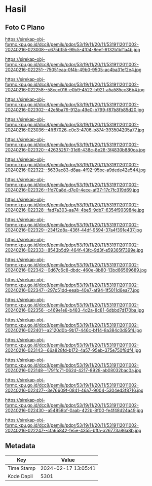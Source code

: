 # Hasil

## Foto C Plano

https://sirekap-obj-formc.kpu.go.id/dcc8/pemilu/pdpr/53/19/11/20/11/5319112011002-20240216-023008--c675b155-99c5-4f04-8eef-9132b1bf1a4b.jpg

https://sirekap-obj-formc.kpu.go.id/dcc8/pemilu/pdpr/53/19/11/20/11/5319112011002-20240216-022251--75051eaa-0f4b-49b0-9505-ac4ba31ef2e4.jpg

https://sirekap-obj-formc.kpu.go.id/dcc8/pemilu/pdpr/53/19/11/20/11/5319112011002-20240216-022258--58ccc016-e0b9-4522-b921-a5a585cc36b4.jpg

https://sirekap-obj-formc.kpu.go.id/dcc8/pemilu/pdpr/53/19/11/20/11/5319112011002-20240216-022302--42e5ba79-912a-49e0-b799-f87b8fb85d20.jpg

https://sirekap-obj-formc.kpu.go.id/dcc8/pemilu/pdpr/53/19/11/20/11/5319112011002-20240216-023036--4ff67026-c0c3-4706-b874-393504205a77.jpg

https://sirekap-obj-formc.kpu.go.id/dcc8/pemilu/pdpr/53/19/11/20/11/5319112011002-20240216-022320--42635257-31d6-438c-8e28-3f4830b880ca.jpg

https://sirekap-obj-formc.kpu.go.id/dcc8/pemilu/pdpr/53/19/11/20/11/5319112011002-20240216-022322--5630ac83-d8aa-4f92-95bc-a9dede42e544.jpg

https://sirekap-obj-formc.kpu.go.id/dcc8/pemilu/pdpr/53/19/11/20/11/5319112011002-20240216-022326--1fd70a8d-d7e0-4ece-af37-17c7fc319d69.jpg

https://sirekap-obj-formc.kpu.go.id/dcc8/pemilu/pdpr/53/19/11/20/11/5319112011002-20240216-022328--fad7a303-aa74-4be5-9db7-6354f903984e.jpg

https://sirekap-obj-formc.kpu.go.id/dcc8/pemilu/pdpr/53/19/11/20/11/5319112011002-20240216-022329--234f2d8a-436f-44df-9594-37a4f391e437.jpg

https://sirekap-obj-formc.kpu.go.id/dcc8/pemilu/pdpr/53/19/11/20/11/5319112011002-20240216-022333--8543b5d9-464f-43fc-9d3f-e59365f7399e.jpg

https://sirekap-obj-formc.kpu.go.id/dcc8/pemilu/pdpr/53/19/11/20/11/5319112011002-20240216-022342--0d67c6c8-dbdc-460e-8b80-13bd66569689.jpg

https://sirekap-obj-formc.kpu.go.id/dcc8/pemilu/pdpr/53/19/11/20/11/5319112011002-20240216-022347--297c51dd-eeab-40e7-af94-1f5011d6ea77.jpg

https://sirekap-obj-formc.kpu.go.id/dcc8/pemilu/pdpr/53/19/11/20/11/5319112011002-20240216-022356--c469e1e8-b483-4d2a-8c81-6dbbd7d170ba.jpg

https://sirekap-obj-formc.kpu.go.id/dcc8/pemilu/pdpr/53/19/11/20/11/5319112011002-20240216-022401--a2120d0b-9b17-446c-bf14-8a384c0d95f4.jpg

https://sirekap-obj-formc.kpu.go.id/dcc8/pemilu/pdpr/53/19/11/20/11/5319112011002-20240216-023143--66a828fd-b172-4a57-95eb-375e750f8df4.jpg

https://sirekap-obj-formc.kpu.go.id/dcc8/pemilu/pdpr/53/19/11/20/11/5319112011002-20240216-023148--1791fc71-062d-4217-8928-ab08032bac0a.jpg

https://sirekap-obj-formc.kpu.go.id/dcc8/pemilu/pdpr/53/19/11/20/11/5319112011002-20240216-022427--3e76609f-0841-46a7-9004-5304ed3f8716.jpg

https://sirekap-obj-formc.kpu.go.id/dcc8/pemilu/pdpr/53/19/11/20/11/5319112011002-20240216-022430--a54858bf-0aab-422b-8f00-fe4f48d24a49.jpg

https://sirekap-obj-formc.kpu.go.id/dcc8/pemilu/pdpr/53/19/11/20/11/5319112011002-20240216-022247--cfa65842-fe5e-4355-bffa-a26773a86a8b.jpg


## Metadata

| Key        | Value               |
| ---------- | ------------------- |
| Time Stamp | 2024-02-17 13:05:41 |
| Kode Dapil | 5301                |




